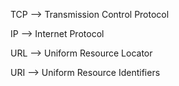TCP --> Transmission Control Protocol

IP --> Internet Protocol

URL --> Uniform Resource Locator

URI --> Uniform Resource Identifiers 